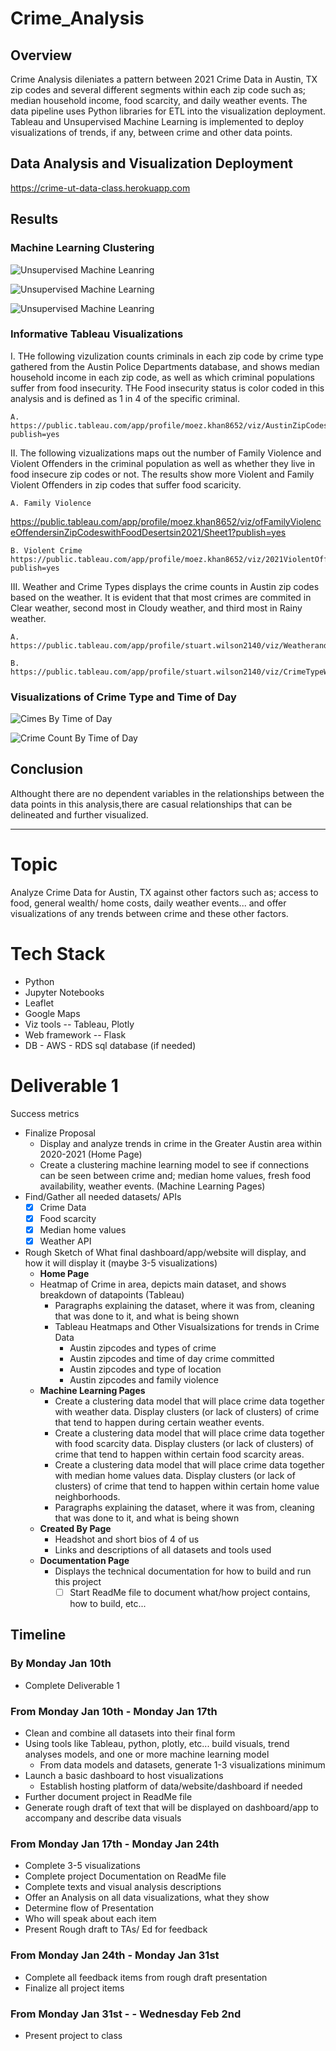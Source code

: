 # Crime_Analysis
## Overview 

Crime Analysis dileniates a pattern between 2021 Crime Data in Austin, TX zip codes and several different segments within each zip code such as; median household income, food scarcity, and daily weather events. The data pipeline uses Python libraries for  ETL into the visualization deployment. Tableau and Unsupervised Machine Learning is implemented to deploy visualizations of trends, if any, between crime and other data points. 

## Data Analysis and Visualization Deployment

https://crime-ut-data-class.herokuapp.com


## Results 

### Machine Learning Clustering     

![Unsupervised Machine Leanring](https://github.com/ChristopheGarcia1/Crime_Analysis-/blob/65b9c8544752c5540e5f888390dd32f4b13f3279/CA_README_IMG/Screenshot%202022-01-29%20at%2011.01.38%20AM.png)

![Unsupervised Machine Learning](https://github.com/ChristopheGarcia1/Crime_Analysis-/blob/65b9c8544752c5540e5f888390dd32f4b13f3279/CA_README_IMG/Screenshot%202022-01-29%20at%2010.39.08%20AM.png)

![Unsupervised Machine Leanring](https://github.com/ChristopheGarcia1/Crime_Analysis-/blob/65b9c8544752c5540e5f888390dd32f4b13f3279/CA_README_IMG/Screenshot%202022-01-29%20at%2011.01.56%20AM.png)

### Informative Tableau Visualizations

I. THe following vizulization counts criminals in each zip code by crime type gathered from the Austin Police Departments database, and shows median household income in each zip code, as well as which criminal populations suffer from food insecurity. THe Food insecurity status is color coded in this analysis and is defined as 1 in 4 of the specific criminal. 

    A. https://public.tableau.com/app/profile/moez.khan8652/viz/AustinZipCodesthatare25orMoreFoodInsecurebasedonTypesofCrimeAvgHouseholdIncomein2021/Sheet1?publish=yes

II. The following vizualizations maps out the number of Family Violence and Violent Offenders in the criminal population as well as whether they live in food insecure zip codes or not. The results show more Violent and Family Violent Offenders in zip codes that suffer food scaricity.

    A. Family Violence
   https://public.tableau.com/app/profile/moez.khan8652/viz/ofFamilyViolenceOffendersinZipCodeswithFoodDesertsin2021/Sheet1?publish=yes

    
    B. Violent Crime 
    https://public.tableau.com/app/profile/moez.khan8652/viz/2021ViolentOffendersinFoodDeserts/Sheet1?publish=yes

III. Weather and Crime Types displays the crime counts in Austin zip codes based on the weather. It is evident that that most crimes are commited in Clear weather, second most in Cloudy weather, and third most in Rainy weather. 

    A. https://public.tableau.com/app/profile/stuart.wilson2140/viz/WeatherandCrimeTypesDashboard/WeatherandCrimeTypesDashboard

    B. https://public.tableau.com/app/profile/stuart.wilson2140/viz/CrimeTypeWeatherConditionFinal/CrimeTypeWeatherCondition

### Visualizations of Crime Type and Time of Day

![Cimes By Time of Day](https://github.com/ChristopheGarcia1/Crime_Analysis-/blob/65b9c8544752c5540e5f888390dd32f4b13f3279/CA_README_IMG/Screenshot%20(379).png)


![Crime Count By Time of Day](https://github.com/ChristopheGarcia1/Crime_Analysis-/blob/65b9c8544752c5540e5f888390dd32f4b13f3279/CA_README_IMG/Screenshot%20(380).png)


## Conclusion 

Althought there are no dependent variables in the relationships between the data points in this analysis,there are casual relationships that can be delineated and further visualized. 









-------------------------------------------------------------------------------------------------------------
# Topic

Analyze Crime Data for Austin, TX against other factors such as; access to food, general wealth/ home costs, daily weather events... and offer visualizations of any trends between crime and these other factors.

# Tech Stack

- Python
- Jupyter Notebooks
- Leaflet
- Google Maps
- Viz tools -- Tableau, Plotly
- Web framework -- Flask
- DB - AWS - RDS sql database (if needed)

# Deliverable 1

Success metrics

- Finalize Proposal
  - Display and analyze trends in crime in the Greater Austin area within 2020-2021 (Home Page)
  - Create a clustering machine learning model to see if connections can be seen between crime and; median home values, fresh food availability, weather events. (Machine Learning Pages)
- Find/Gather all needed datasets/ APIs
  - [X] Crime Data
  - [X] Food scarcity
  - [X] Median home values
  - [X] Weather API
- Rough Sketch of What final dashboard/app/website will display, and how it will display it (maybe 3-5 visualizations)
  - **Home Page**
  - Heatmap of Crime in area, depicts main dataset, and shows breakdown of datapoints (Tableau)
    - Paragraphs explaining the dataset, where it was from, cleaning that was done to it, and what is being shown
    - Tableau Heatmaps and Other Visualsizations for trends in Crime Data
      - Austin zipcodes and types of crime
      - Austin zipcodes and time of day crime committed
      - Austin zipcodes and type of location
      - Austin zipcodes and family violence
  - **Machine Learning Pages**
    - Create a clustering data model that will place crime data together with weather data. Display clusters (or lack of clusters) of crime that tend to happen during certain weather events.
    - Create a clustering data model that will place crime data together with food scarcity data. Display clusters (or lack of clusters) of crime that tend to happen within certain food scarcity areas.
    - Create a clustering data model that will place crime data together with median home values data. Display clusters (or lack of clusters) of crime that tend to happen within certain home value neighborhoods.
    - Paragraphs explaining the dataset, where it was from, cleaning that was done to it, and what is being shown
  - **Created By Page**
    - Headshot and short bios of 4 of us
    - Links and descriptions of all datasets and tools used
  - **Documentation Page**
    - Displays the technical documentation for how to build and run this project
      - [ ] Start ReadMe file to document what/how project contains, how to build, etc...

## Timeline

### By Monday Jan 10th

- Complete Deliverable 1

### From Monday Jan 10th - Monday Jan 17th

- Clean and combine all datasets into their final form
- Using tools like Tableau, python, plotly, etc... build visuals, trend analyses models, and one or more machine learning model
  - From data models and datasets, generate 1-3 visualizations minimum
- Launch a basic dashboard to host visualizations
  - Establish hosting platform of data/website/dashboard if needed
- Further document project in ReadMe file
- Generate rough draft of text that will be displayed on dashboard/app to accompany and describe data visuals

### From Monday Jan 17th - Monday Jan 24th

- Complete 3-5 visualizations
- Complete project Documentation on ReadMe file
- Complete texts and visual analysis descriptions
- Offer an Analysis on all data visualizations, what they show
- Determine flow of Presentation
- Who will speak about each item
- Present Rough draft to TAs/ Ed for feedback

### From Monday Jan 24th - Monday Jan 31st

- Complete all feedback items from rough draft presentation
- Finalize all project items

### From Monday Jan 31st - - Wednesday Feb 2nd

- Present project to class
